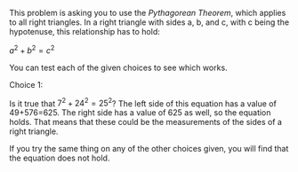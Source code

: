 This problem is asking you to use the *Pythagorean Theorem*, which
applies to all right triangles. In a right triangle with sides a, b, and
c, with c being the hypotenuse, this relationship has to hold:

$a^{2} + b^{2} = c^{2}$

You can test each of the given choices to see which works.

Choice 1:

Is it true that $7^{2} + 24^{2} = 25^{2}$? The left side of this
equation has a value of 49+576=625. The right side has a value of 625 as
well, so the equation holds. That means that these could be the
measurements of the sides of a right triangle.

If you try the same thing on any of the other choices given, you will
find that the equation does not hold.

